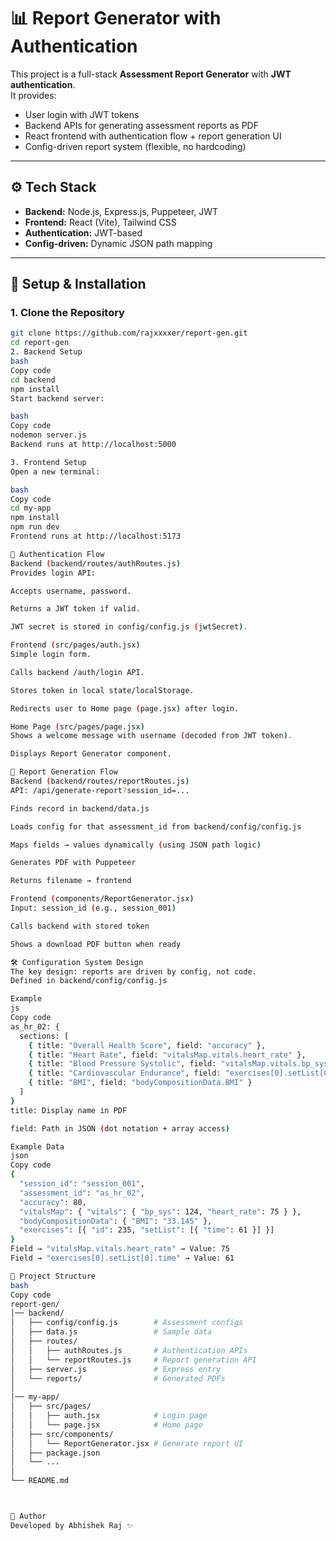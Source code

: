 # 📊 Report Generator with Authentication

This project is a full-stack **Assessment Report Generator** with **JWT authentication**.  
It provides:
- User login with JWT tokens
- Backend APIs for generating assessment reports as PDF
- React frontend with authentication flow + report generation UI
- Config-driven report system (flexible, no hardcoding)

---

## ⚙️ Tech Stack
- **Backend:** Node.js, Express.js, Puppeteer, JWT
- **Frontend:** React (Vite), Tailwind CSS
- **Authentication:** JWT-based
- **Config-driven:** Dynamic JSON path mapping

---

## 🚀 Setup & Installation

### 1. Clone the Repository
```bash
git clone https://github.com/rajxxxxer/report-gen.git
cd report-gen
2. Backend Setup
bash
Copy code
cd backend
npm install
Start backend server:

bash
Copy code
nodemon server.js
Backend runs at http://localhost:5000

3. Frontend Setup
Open a new terminal:

bash
Copy code
cd my-app
npm install
npm run dev
Frontend runs at http://localhost:5173

🔑 Authentication Flow
Backend (backend/routes/authRoutes.js)
Provides login API:

Accepts username, password.

Returns a JWT token if valid.

JWT secret is stored in config/config.js (jwtSecret).

Frontend (src/pages/auth.jsx)
Simple login form.

Calls backend /auth/login API.

Stores token in local state/localStorage.

Redirects user to Home page (page.jsx) after login.

Home Page (src/pages/page.jsx)
Shows a welcome message with username (decoded from JWT token).

Displays Report Generator component.

📄 Report Generation Flow
Backend (backend/routes/reportRoutes.js)
API: /api/generate-report?session_id=...

Finds record in backend/data.js

Loads config for that assessment_id from backend/config/config.js

Maps fields → values dynamically (using JSON path logic)

Generates PDF with Puppeteer

Returns filename → frontend

Frontend (components/ReportGenerator.jsx)
Input: session_id (e.g., session_001)

Calls backend with stored token

Shows a download PDF button when ready

🛠️ Configuration System Design
The key design: reports are driven by config, not code.
Defined in backend/config/config.js

Example
js
Copy code
as_hr_02: {
  sections: [
    { title: "Overall Health Score", field: "accuracy" },
    { title: "Heart Rate", field: "vitalsMap.vitals.heart_rate" },
    { title: "Blood Pressure Systolic", field: "vitalsMap.vitals.bp_sys" },
    { title: "Cardiovascular Endurance", field: "exercises[0].setList[0].time" },
    { title: "BMI", field: "bodyCompositionData.BMI" }
  ]
}
title: Display name in PDF

field: Path in JSON (dot notation + array access)

Example Data
json
Copy code
{
  "session_id": "session_001",
  "assessment_id": "as_hr_02",
  "accuracy": 80,
  "vitalsMap": { "vitals": { "bp_sys": 124, "heart_rate": 75 } },
  "bodyCompositionData": { "BMI": "33.145" },
  "exercises": [{ "id": 235, "setList": [{ "time": 61 }] }]
}
Field → "vitalsMap.vitals.heart_rate" → Value: 75
Field → "exercises[0].setList[0].time" → Value: 61

📂 Project Structure
bash
Copy code
report-gen/
│── backend/
│   ├── config/config.js        # Assessment configs
│   ├── data.js                 # Sample data
│   ├── routes/
│   │   ├── authRoutes.js       # Authentication APIs
│   │   └── reportRoutes.js     # Report generation API
│   ├── server.js               # Express entry
│   └── reports/                # Generated PDFs
│
│── my-app/
│   ├── src/pages/
│   │   ├── auth.jsx            # Login page
│   │   └── page.jsx            # Home page
│   ├── src/components/
│   │   └── ReportGenerator.jsx # Generate report UI
│   ├── package.json
│   └── ...
│
└── README.md



👤 Author
Developed by Abhishek Raj ✨

